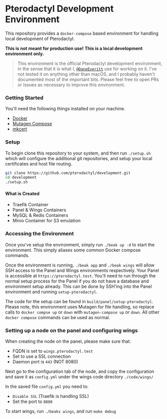 # Pterodactyl Development Environment
This repository provides a `docker-compose` based environment for handling local development of Pterodactyl.

**This is not meant for production use! This is a local development environment only.**

> This environment is the official Pterodactyl development environment, in the sense that it is what
I, [`@DaneEveritt`](https://github.com/DaneEveritt) use for working on it. I've not tested it on anything
other than macOS, and I probably haven't documented most of the important bits. Please feel free to open
PRs or Issues as necessary to improve this environment.

### Getting Started
You'll need the following things installed on your machine.

* [Docker](https://docker.io)
* [Mutagen Compose](https://github.com/mutagen-io/mutagen-compose)
* [mkcert](https://github.com/FiloSottile/mkcert)

### Setup
To begin clone this repository to your system, and then run `./setup.sh` which will configure the
additional git repositories, and setup your local certificates and host file routing.

```sh
git clone https://github.com/pterodactyl/development.git
cd development
./setup.sh
```

#### What is Created
* Traefik Container
* Panel & Wings Containers
* MySQL & Redis Containers
* Minio Container for S3 emulation

### Accessing the Environment
Once you've setup the environment, simply run `./beak up -d` to start the environment. This simply aliases
some common Docker compose commands.

Once the environment is running, `./beak app` and `./beak wings` will allow SSH access to the Panel and
Wings environments respectively. Your Panel is accessible at `https://pterodactyl.test`. You'll need to
run through the normal setup process for the Panel if you do not have a database and environment setup
already. This can be done by SSH'ing into the Panel environment and running `setup-pterodactyl`.

The code for the setup can be found in `build/panel/setup-pterodactyl`. Please note, this environment uses
Mutagen for file handling, so replace calls to `docker compse up` or `down` with `mutagen-compose up` or `down`.
All other `docker compose` commands can be used as normal.

### Setting up a node on the panel and configuring wings
When creating the node on the panel, please make sure that:
* FQDN is set to `wings.pterodactyl.test`
* Set to use a SSL connection
* Daemon port is `443` (NOT 8080)

Next go to the configuration tab of the node, and copy the configuration and save it as `config.yml` under the wings code directory `./code/wings/`

In the saved file `config.yml` you need to:
* `Disable SSL` (Traefik is handling SSL)
* Set the port to `8080`

To start wings, run `./beaks wings`, and run `make debug`

